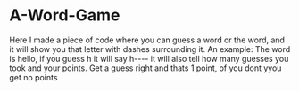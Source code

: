 # A-Word-Game
Here I made a piece of code where you can guess a word or the word, and it will show you that letter with dashes surrounding it. 
An example: The word is hello, if you guess h it will say h----
it will also tell how many guesses you took and your points. Get a guess right and thats 1 point, of you dont yyou get no points
